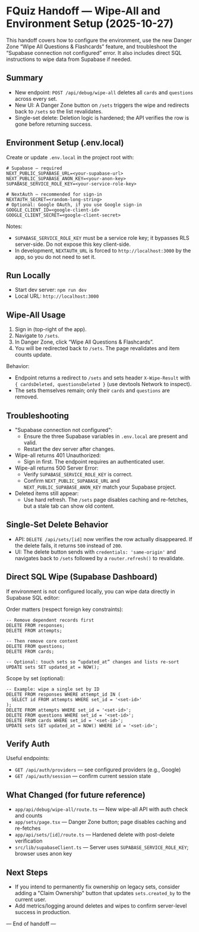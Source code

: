 # FQuiz Handoff — Wipe-All and Environment Setup (2025-10-27)

This handoff covers how to configure the environment, use the new Danger Zone “Wipe All Questions & Flashcards” feature, and troubleshoot the “Supabase connection not configured” error. It also includes direct SQL instructions to wipe data from Supabase if needed.

## Summary
- New endpoint: `POST /api/debug/wipe-all` deletes all `cards` and `questions` across every set.
- New UI: A Danger Zone button on `/sets` triggers the wipe and redirects back to `/sets` so the list revalidates.
- Single-set delete: Deletion logic is hardened; the API verifies the row is gone before returning success.

## Environment Setup (.env.local)
Create or update `.env.local` in the project root with:

```
# Supabase — required
NEXT_PUBLIC_SUPABASE_URL=<your-supabase-url>
NEXT_PUBLIC_SUPABASE_ANON_KEY=<your-anon-key>
SUPABASE_SERVICE_ROLE_KEY=<your-service-role-key>

# NextAuth — recommended for sign-in
NEXTAUTH_SECRET=<random-long-string>
# Optional: Google OAuth, if you use Google sign-in
GOOGLE_CLIENT_ID=<google-client-id>
GOOGLE_CLIENT_SECRET=<google-client-secret>
```

Notes:
- `SUPABASE_SERVICE_ROLE_KEY` must be a service role key; it bypasses RLS server-side. Do not expose this key client-side.
- In development, `NEXTAUTH_URL` is forced to `http://localhost:3000` by the app, so you do not need to set it.

## Run Locally
- Start dev server: `npm run dev`
- Local URL: `http://localhost:3000`

## Wipe-All Usage
1. Sign in (top-right of the app).
2. Navigate to `/sets`.
3. In Danger Zone, click “Wipe All Questions & Flashcards”.
4. You will be redirected back to `/sets`. The page revalidates and item counts update.

Behavior:
- Endpoint returns a redirect to `/sets` and sets header `X-Wipe-Result` with `{ cardsDeleted, questionsDeleted }` (use devtools Network to inspect).
- The sets themselves remain; only their `cards` and `questions` are removed.

## Troubleshooting
- "Supabase connection not configured":
  - Ensure the three Supabase variables in `.env.local` are present and valid.
  - Restart the dev server after changes.
- Wipe-all returns 401 Unauthorized:
  - Sign in first. The endpoint requires an authenticated user.
- Wipe-all returns 500 Server Error:
  - Verify `SUPABASE_SERVICE_ROLE_KEY` is correct.
  - Confirm `NEXT_PUBLIC_SUPABASE_URL` and `NEXT_PUBLIC_SUPABASE_ANON_KEY` match your Supabase project.
- Deleted items still appear:
  - Use hard refresh. The `/sets` page disables caching and re-fetches, but a stale tab can show old content.

## Single-Set Delete Behavior
- API: `DELETE /api/sets/[id]` now verifies the row actually disappeared. If the delete fails, it returns `500` instead of `200`.
- UI: The delete button sends with `credentials: 'same-origin'` and navigates back to `/sets` followed by a `router.refresh()` to revalidate.

## Direct SQL Wipe (Supabase Dashboard)
If environment is not configured locally, you can wipe data directly in Supabase SQL editor:

Order matters (respect foreign key constraints):
```
-- Remove dependent records first
DELETE FROM responses;
DELETE FROM attempts;

-- Then remove core content
DELETE FROM questions;
DELETE FROM cards;

-- Optional: touch sets so “updated_at” changes and lists re-sort
UPDATE sets SET updated_at = NOW();
```

Scope by set (optional):
```
-- Example: wipe a single set by ID
DELETE FROM responses WHERE attempt_id IN (
  SELECT id FROM attempts WHERE set_id = '<set-id>'
);
DELETE FROM attempts WHERE set_id = '<set-id>';
DELETE FROM questions WHERE set_id = '<set-id>';
DELETE FROM cards WHERE set_id = '<set-id>';
UPDATE sets SET updated_at = NOW() WHERE id = '<set-id>';
```

## Verify Auth
Useful endpoints:
- `GET /api/auth/providers` — see configured providers (e.g., Google)
- `GET /api/auth/session` — confirm current session state

## What Changed (for future reference)
- `app/api/debug/wipe-all/route.ts` — New wipe-all API with auth check and counts
- `app/sets/page.tsx` — Danger Zone button; page disables caching and re-fetches
- `app/api/sets/[id]/route.ts` — Hardened delete with post-delete verification
- `src/lib/supabaseClient.ts` — Server uses `SUPABASE_SERVICE_ROLE_KEY`; browser uses anon key

## Next Steps
- If you intend to permanently fix ownership on legacy sets, consider adding a "Claim Ownership" button that updates `sets.created_by` to the current user.
- Add metrics/logging around deletes and wipes to confirm server-level success in production.

— End of handoff —